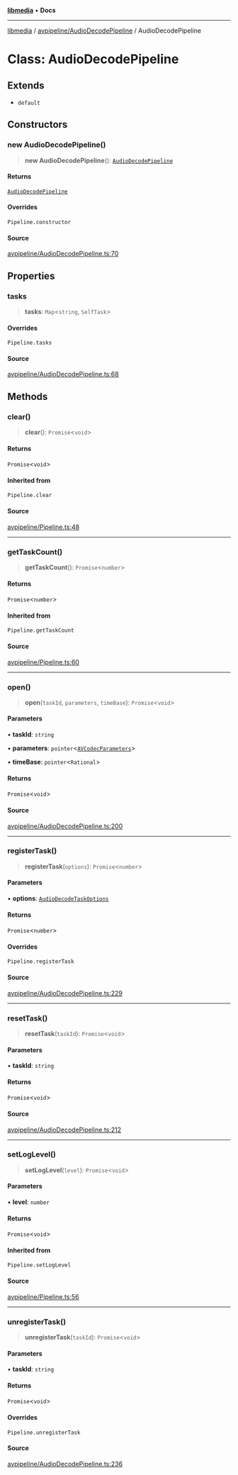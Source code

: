 [**libmedia**](../../../README.md) • **Docs**

***

[libmedia](../../../README.md) / [avpipeline/AudioDecodePipeline](../README.md) / AudioDecodePipeline

# Class: AudioDecodePipeline

## Extends

- `default`

## Constructors

### new AudioDecodePipeline()

> **new AudioDecodePipeline**(): [`AudioDecodePipeline`](AudioDecodePipeline.md)

#### Returns

[`AudioDecodePipeline`](AudioDecodePipeline.md)

#### Overrides

`Pipeline.constructor`

#### Source

[avpipeline/AudioDecodePipeline.ts:70](https://github.com/zhaohappy/libmedia/blob/acbbf6bd75e6ee4c968b9f441fe28c40f42f350d/src/avpipeline/AudioDecodePipeline.ts#L70)

## Properties

### tasks

> **tasks**: `Map`\<`string`, `SelfTask`\>

#### Overrides

`Pipeline.tasks`

#### Source

[avpipeline/AudioDecodePipeline.ts:68](https://github.com/zhaohappy/libmedia/blob/acbbf6bd75e6ee4c968b9f441fe28c40f42f350d/src/avpipeline/AudioDecodePipeline.ts#L68)

## Methods

### clear()

> **clear**(): `Promise`\<`void`\>

#### Returns

`Promise`\<`void`\>

#### Inherited from

`Pipeline.clear`

#### Source

[avpipeline/Pipeline.ts:48](https://github.com/zhaohappy/libmedia/blob/acbbf6bd75e6ee4c968b9f441fe28c40f42f350d/src/avpipeline/Pipeline.ts#L48)

***

### getTaskCount()

> **getTaskCount**(): `Promise`\<`number`\>

#### Returns

`Promise`\<`number`\>

#### Inherited from

`Pipeline.getTaskCount`

#### Source

[avpipeline/Pipeline.ts:60](https://github.com/zhaohappy/libmedia/blob/acbbf6bd75e6ee4c968b9f441fe28c40f42f350d/src/avpipeline/Pipeline.ts#L60)

***

### open()

> **open**(`taskId`, `parameters`, `timeBase`): `Promise`\<`void`\>

#### Parameters

• **taskId**: `string`

• **parameters**: `pointer`\<[`AVCodecParameters`](../../../avutil/struct/avcodecparameters/classes/AVCodecParameters.md)\>

• **timeBase**: `pointer`\<`Rational`\>

#### Returns

`Promise`\<`void`\>

#### Source

[avpipeline/AudioDecodePipeline.ts:200](https://github.com/zhaohappy/libmedia/blob/acbbf6bd75e6ee4c968b9f441fe28c40f42f350d/src/avpipeline/AudioDecodePipeline.ts#L200)

***

### registerTask()

> **registerTask**(`options`): `Promise`\<`number`\>

#### Parameters

• **options**: [`AudioDecodeTaskOptions`](../interfaces/AudioDecodeTaskOptions.md)

#### Returns

`Promise`\<`number`\>

#### Overrides

`Pipeline.registerTask`

#### Source

[avpipeline/AudioDecodePipeline.ts:229](https://github.com/zhaohappy/libmedia/blob/acbbf6bd75e6ee4c968b9f441fe28c40f42f350d/src/avpipeline/AudioDecodePipeline.ts#L229)

***

### resetTask()

> **resetTask**(`taskId`): `Promise`\<`void`\>

#### Parameters

• **taskId**: `string`

#### Returns

`Promise`\<`void`\>

#### Source

[avpipeline/AudioDecodePipeline.ts:212](https://github.com/zhaohappy/libmedia/blob/acbbf6bd75e6ee4c968b9f441fe28c40f42f350d/src/avpipeline/AudioDecodePipeline.ts#L212)

***

### setLogLevel()

> **setLogLevel**(`level`): `Promise`\<`void`\>

#### Parameters

• **level**: `number`

#### Returns

`Promise`\<`void`\>

#### Inherited from

`Pipeline.setLogLevel`

#### Source

[avpipeline/Pipeline.ts:56](https://github.com/zhaohappy/libmedia/blob/acbbf6bd75e6ee4c968b9f441fe28c40f42f350d/src/avpipeline/Pipeline.ts#L56)

***

### unregisterTask()

> **unregisterTask**(`taskId`): `Promise`\<`void`\>

#### Parameters

• **taskId**: `string`

#### Returns

`Promise`\<`void`\>

#### Overrides

`Pipeline.unregisterTask`

#### Source

[avpipeline/AudioDecodePipeline.ts:236](https://github.com/zhaohappy/libmedia/blob/acbbf6bd75e6ee4c968b9f441fe28c40f42f350d/src/avpipeline/AudioDecodePipeline.ts#L236)
